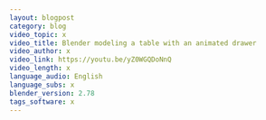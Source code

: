 ```yaml
---
layout: blogpost
category: blog
video_topic: x
video_title: Blender modeling a table with an animated drawer
video_author: x
video_link: https://youtu.be/yZ0WGQDoNnQ
video_length: x
language_audio: English
language_subs: x
blender_version: 2.78
tags_software: x
---
```

